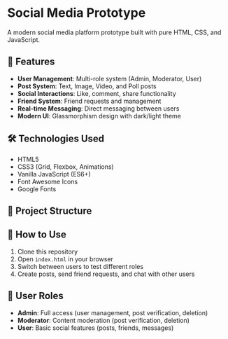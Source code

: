 
# Social Media Prototype

A modern social media platform prototype built with pure HTML, CSS, and JavaScript.

## 🚀 Features

- **User Management**: Multi-role system (Admin, Moderator, User)
- **Post System**: Text, Image, Video, and Poll posts
- **Social Interactions**: Like, comment, share functionality
- **Friend System**: Friend requests and management
- **Real-time Messaging**: Direct messaging between users
- **Modern UI**: Glassmorphism design with dark/light theme

## 🛠️ Technologies Used

- HTML5
- CSS3 (Grid, Flexbox, Animations)
- Vanilla JavaScript (ES6+)
- Font Awesome Icons
- Google Fonts

## 📁 Project Structure

## 🎯 How to Use

1. Clone this repository
2. Open `index.html` in your browser
3. Switch between users to test different roles
4. Create posts, send friend requests, and chat with other users

## 👥 User Roles

- **Admin**: Full access (user management, post verification, deletion)
- **Moderator**: Content moderation (post verification, deletion)
- **User**: Basic social features (posts, friends, messages)



